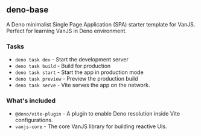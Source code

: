 ## deno-base

A Deno minimalist Single Page Application (SPA) starter template for VanJS. Perfect for learning VanJS in Deno environment.


### Tasks

* `deno task dev` - Start the development server
* `deno task build` - Build for production
* `deno task start` - Start the app in production mode
* `deno task preview` - Preview the production build
* `deno task serve` - Vite serves the app on the network.


### What's included

* `@deno/vite-plugin` - A plugin to enable Deno resolution inside Vite configurations.
* `vanjs-core` - The core VanJS library for building reactive UIs.
